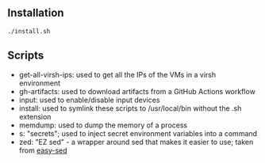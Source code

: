 ## Installation
`./install.sh`

## Scripts
- get-all-virsh-ips: used to get all the IPs of the VMs in a virsh environment
- gh-artifacts: used to download artifacts from a GitHub Actions workflow
- input: used to enable/disable input devices
- install: used to symlink these scripts to /usr/local/bin without the .sh extension
- memdump: used to dump the memory of a process
- s: "secrets"; used to inject secret environment variables into a command
- zed: "EZ sed" - a wrapper around sed that makes it easier to use; taken from [easy-sed](https://github.com/jayalmaraz/easy-sed)
